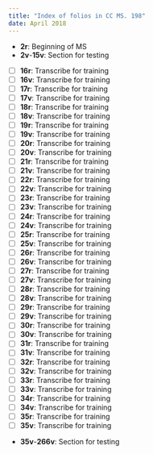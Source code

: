```yaml
---
title: "Index of folios in CC MS. 198"
date: April 2018 
---
```


- __2r__: Beginning of MS
- __2v__-__15v__: Section for testing

- [ ] __16r__: Transcribe for training
- [ ] __16v__: Transcribe for training
- [ ] __17r__: Transcribe for training
- [ ] __17v__: Transcribe for training
- [ ] __18r__: Transcribe for training
- [ ] __18v__: Transcribe for training
- [ ] __19r__: Transcribe for training
- [ ] __19v__: Transcribe for training
- [ ] __20r__: Transcribe for training
- [ ] __20v__: Transcribe for training
- [ ] __21r__: Transcribe for training
- [ ] __21v__: Transcribe for training
- [ ] __22r__: Transcribe for training
- [ ] __22v__: Transcribe for training
- [ ] __23r__: Transcribe for training
- [ ] __23v__: Transcribe for training
- [ ] __24r__: Transcribe for training
- [ ] __24v__: Transcribe for training
- [ ] __25r__: Transcribe for training
- [ ] __25v__: Transcribe for training
- [ ] __26r__: Transcribe for training
- [ ] __26v__: Transcribe for training
- [ ] __27r__: Transcribe for training
- [ ] __27v__: Transcribe for training
- [ ] __28r__: Transcribe for training
- [ ] __28v__: Transcribe for training
- [ ] __29r__: Transcribe for training
- [ ] __29v__: Transcribe for training
- [ ] __30r__: Transcribe for training
- [ ] __30v__: Transcribe for training
- [ ] __31r__: Transcribe for training
- [ ] __31v__: Transcribe for training
- [ ] __32r__: Transcribe for training
- [ ] __32v__: Transcribe for training
- [ ] __33r__: Transcribe for training
- [ ] __33v__: Transcribe for training
- [ ] __34r__: Transcribe for training
- [ ] __34v__: Transcribe for training
- [ ] __35r__: Transcribe for training
- [ ] __35v__: Transcribe for training

- __35v__-__266v__: Section for testing 

